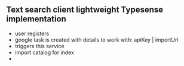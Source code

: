 ## Text search client lightweight Typesense implementation

- user registers
- google task is created with details to work with: apiKey | importUrl
- triggers this service
- import catalog for index
-
